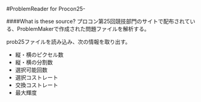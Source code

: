 #ProblemReader for Procon25-

####What is these source?
プロコン第25回競技部門のサイトで配布されている、ProblemMakerで作成された問題ファイルを解析する。

prob25ファイルを読み込み、次の情報を取り出す。
- 縦・横のピクセル数
- 縦・横の分割数
- 選択可能回数
- 選択コストレート
- 交換コストレート
- 最大輝度

